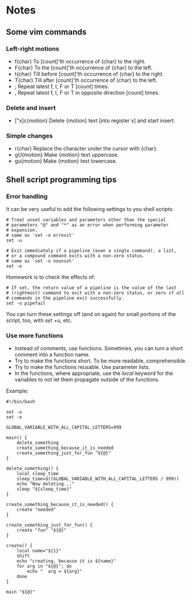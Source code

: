 # Notes
## Some vim commands
### Left-right motions
 - f{char} To [count]'th occurrence of {char} to the right.
 - F{char} To the [count]'th occurrence of {char} to the left.
 - t{char} Till before [count]'th occurrence of {char} to the right.
 - T{char} Till after [count]'th occurrence of {char} to the left.
 - ;       Repeat latest f, t, F or T [count] times.
 - ,       Repeat latest f, t, F or T in opposite direction [count] times.

### Delete and insert
 - ["x]c{motion} Delete {motion} text [into register x] and start insert.

### Simple changes
 - r{char} Replace the character under the cursor with {char}.
 - gU{motion} Make {motion} text uppercase.
 - gu{motion} Make {motion} text lowercase.

## Shell script programming tips
### Error handling
It can be very useful to add the following settings to you shell scripts:

    # Treat unset variables and parameters other than the special
    # parameters "@" and "*" as an error when performing parameter
    # expansion.
    # same as 'set -o errexit'
    set -u
    
    # Exit immediately if a pipeline (even a single command), a list,
    # or a compound command exits with a non-zero status.
    # same as 'set -o nounset'
    set -e

Homework is to check the effects of:

    # If set, the return value of a pipeline is the value of the last
    # (rightmost) command to exit with a non-zero status, or zero if all
    # commands in the pipeline exit successfully.
    set -o pipefail

You can turn these settings off (and on again) for small portions of the
script, too, with *set +u*, etc.

### Use more functions
 - Instead of comments, use functions. Sometimes, you can turn a short
   comment into a function name.
 - Try to make the functions short. To be more readable, comprehensible.
 - Try to make the functions reusable. Use parameter lists.
 - In the functions, where appropriate, use the *local* keyword for the
   variables to not let them propagate outside of the functions.

Example:

    #!/bin/bash
    
    set -u
    set -e
    
    GLOBAL_VARIABLE_WITH_ALL_CAPITAL_LETTERS=999
    
    main() {
        delete_something
        create_something_because_it_is_needed
        create_something_just_for_fun "${@}"
    }
    
    delete_something() {
        local sleep_time
        sleep_time=$((GLOBAL_VARIABLE_WITH_ALL_CAPITAL_LETTERS / 999))
        echo "Now deleting..."
        sleep "${sleep_time}"
    }
    
    create_something_because_it_is_needed() {
        create "needed"
    }
    
    create_something_just_for_fun() {
        create "fun" "${@}"
    }
    
    create() {
        local name="${1}"
        shift
        echo "creating, because it is ${name}"
        for arg in "${@}"; do
            echo "  arg = ${arg}"
        done
    }
    
    main "${@}"
